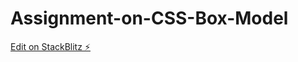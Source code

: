 # Assignment-on-CSS-Box-Model

[Edit on StackBlitz ⚡️](https://stackblitz.com/edit/web-platform-8hnmg5)